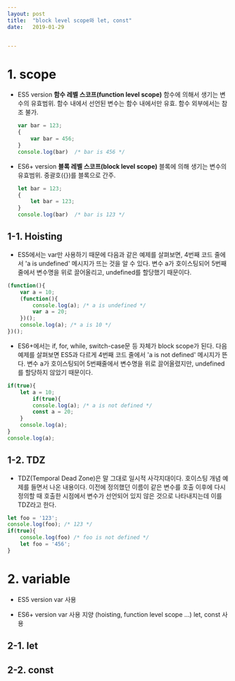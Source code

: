 ```yaml
---
layout: post
title:  "block level scope와 let, const"
date:   2019-01-29


---
```


# **1. scope**

- ES5 version
  **함수 레벨 스코프(function level scope)**
  함수에 의해서 생기는 변수의 유효범위. 함수 내에서 선언된 변수는 함수 내에서만 유효. 함수 외부에서는 참조 불가.

  ```javascript
  var bar = 123;
  {
      var bar = 456;
  }
  console.log(bar)  /* bar is 456 */
  ```

- ES6+ version
  **블록 레벨 스코프(block level scope)**
  블록에 의해 생기는 변수의 유효범위. 중괄호({})를 블록으로 간주.

  ```javascript
  let bar = 123;
  {
      let bar = 123; 
  }
  console.log(bar)  /* bar is 123 */
  ```



## 1-1. Hoisting

- ES5에서는 var만 사용하기 때문에 다음과 같은 예제를 살펴보면, 4번째 코드 줄에서 'a is undefined' 메시지가 뜨는 것을 알 수 있다.
  변수 a가 호이스팅되어 5번째줄에서 변수명을 위로 끌어올리고, undefined를 할당했기 때문이다.

```javascript
(function(){
  	var a = 10;
  	(function(){
		console.log(a); /* a is undefined */
		var a = 20;
  	})();
  	console.log(a); /* a is 10 */
})();
```

- ES6+에서는 if, for, while, switch-case문 등 자체가 block scope가 된다.
  다음 예제를 살펴보면 ES5과 다르게 4번째 코드 줄에서 'a is not defined' 메시지가 뜬다.
  변수 a가 호이스팅되어 5번째줄에서 변수명을 위로 끌어올렸지만, undefined를 할당하지 않았기 때문이다.

```javascript
if(true){
    let a = 10;
    	if(true){
    	console.log(a); /* a is not defined */
    	const a = 20;
  	}
  	console.log(a);
}
console.log(a);
```

  

## 1-2. TDZ

- TDZ(Temporal Dead Zone)은 말 그대로 일시적 사각지대이다. 호이스팅 개념 예제를 들면서 나온 내용이다.
  이전에 정의했던 이름이 같은 변수를 호출 이후에 다시 정의할 때 호출한 시점에서 변수가 선언되어 있지 않은 것으로 나타내지는데 이를 TDZ라고 한다.

```javascript
let foo = '123';
console.log(foo); /* 123 */
if(true){
    console.log(foo) /* foo is not defined */
    let foo = '456';
}
```



# **2. variable**

- ES5 version
  var 사용

- ES6+ version
  var 사용 지양 (hoisting, function level scope ...)
  let, const 사용

  

## 2-1. let



## 2-2. const

